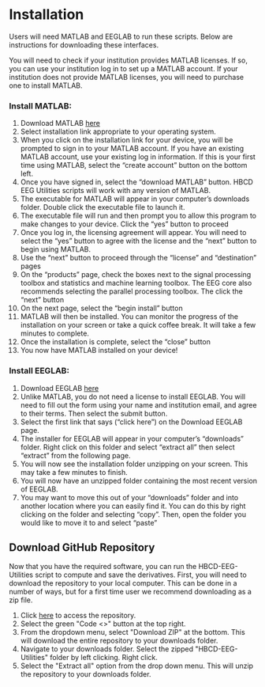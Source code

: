 # Installation

Users will need MATLAB and EEGLAB to run these scripts. Below are instructions for downloading these interfaces. 

You will need to check if your institution provides MATLAB licenses. If so, you can use your institution log in to set up a MATLAB account. If your institution does not provide MATLAB licenses, you will need to purchase one to install MATLAB.

### Install MATLAB: 

1. Download MATLAB [here](https://www.mathworks.com/help/install/ug/install-products-with-internet-connection.html) 
2. Select installation link appropriate to your operating system.
3. When you click on the installation link for your device, you will be prompted to sign in to your MATLAB account. If you have an existing MATLAB account, use your existing log in information. If this is your first time using MATLAB, select the “create account” button on the bottom left.
4. Once you have signed in, select the “download MATLAB” button. HBCD EEG Utilities scripts will work with any version of MATLAB.
5. The executable for MATLAB will appear in your computer’s downloads folder. Double click the executable file to launch it.
6. The executable file will run and then prompt you to allow this program to make changes to your device. Click the “yes” button to proceed
7. Once you log in, the licensing agreement will appear. You will need to select the “yes” button to agree with the license and the “next” button to begin using MATLAB.
8. Use the “next” button to proceed through the “license” and “destination” pages
9. On the “products” page, check the boxes next to the signal processing toolbox and statistics and machine learning toolbox. The EEG core also recommends selecting the parallel processing toolbox. The click the “next” button
10. On the next page, select the “begin install” button
11. MATLAB will then be installed. You can monitor the progress of the installation on your screen or take a quick coffee break. It will take a few minutes to complete.
12. Once the installation is complete, select the “close” button
13. You now have MATLAB installed on your device!

### Install EEGLAB:

1. Download EEGLAB [here](https://sccn.ucsd.edu/eeglab/download.php)
2. Unlike MATLAB, you do not need a license to install EEGLAB. You will need to fill out the form using your name and institution email, and agree to their terms. Then select the submit button.
3. Select the first link that says (“click here”) on the Download EEGLAB page.
4. The installer for EEGLAB will appear in your computer’s “downloads” folder. Right click on this folder and select “extract all” then select “extract” from the following page.
5. You will now see the installation folder unzipping on your screen. This may take a few minutes to finish.
6. You will now have an unzipped folder containing the most recent version of EEGLAB. 
7. You may want to move this out of your “downloads” folder and into another location where you can easily find it. You can do this by right clicking on the folder and selecting “copy”. Then, open the folder you would like to move it to and select “paste”

## Download GitHub Repository
Now that you have the required software, you can run the HBCD-EEG-Utilities script to compute and save the derivatives. First, you will need to download the repository to your local computer. This can be done in a number of ways, but for a first time user we recommend downloading as a zip file. 

1. Click [here](https://github.com/Child-Development-Lab/HBCD-EEG-Utilities) to access the repository. 
2. Select the green "Code <>" button at the top right. 
3. From the dropdown menu, select "Download ZIP" at the bottom. This will download the entire repository to your downloads folder. 
4. Navigate to your downloads folder. Select the zipped "HBCD-EEG-Utilities" folder by left clicking. Right click. 
5. Select the "Extract all" option from the drop down menu. This will unzip the repository to your downloads folder. 

